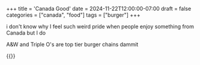 +++
title = 'Canada Good'
date = 2024-11-22T12:00:00-07:00
draft = false
categories = ["canada", "food"]
tags = ["burger"]
+++

i don't know why I feel such weird pride when people enjoy something from Canada but I do

A&W and Triple O's are top tier burger chains dammit

{{<youtube T21KNvICJd8>}}
